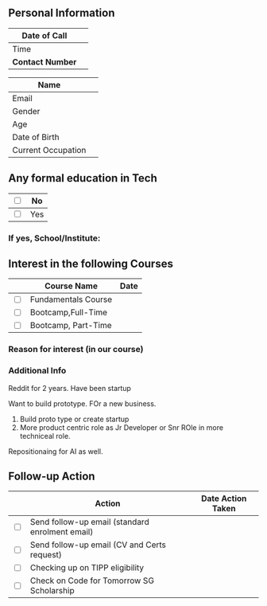 
## Personal Information
| Date of Call       |     |
| ------------------ | --- |
| Time               |     |
| **Contact Number** |     |

| Name               |     |
| ------------------ | --- |
| Email              |     |
| Gender             |     |
| Age                |     |
| Date of Birth      |     |
| Current Occupation |     |
## Any formal education in Tech
| <input type="checkbox" /> | No  |
| ------------------------- | --- |
| <input type="checkbox" /> | Yes |
### If yes, School/Institute: 


## Interest in the following Courses
|                            | Course Name         | Date |
| -------------------------- | ------------------- | ---- |
| <input type="checkbox"  /> | Fundamentals Course |      |
| <input type="checkbox" />  | Bootcamp,Full-Time  |      |
| <input type="checkbox" />  | Bootcamp, Part-Time |      |
### Reason for interest (in our course)



### Additional Info

Reddit for 2 years. 
Have been startup 

Want to build prototype. FOr a new business. 

1. Build proto type or create startup
2. More product centric role as Jr Developer or Snr ROle in more techniceal role. 

Repositionaing for AI as well. 

## Follow-up Action
|                            | Action                                          | Date Action Taken |
| -------------------------- | ----------------------------------------------- | ----------------- |
| <input type="checkbox"  /> | Send follow-up email (standard enrolment email) |                   |
| <input type="checkbox" />  | Send follow-up email (CV and Certs request)     |                   |
| <input type="checkbox" />  | Checking up on TIPP eligibility                 |                   |
| <input type="checkbox" />  | Check on Code for Tomorrow SG Scholarship       |                   |




